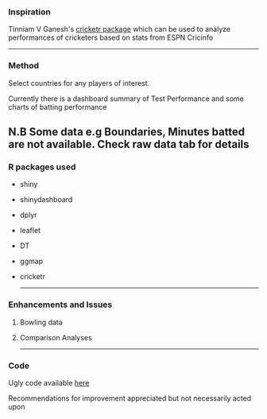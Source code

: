 ### Inspiration

Tinniam V Ganesh's [cricketr package](https://github.com/tvganesh/cricketr) which can be used to analyze performances of cricketers based on stats from ESPN Cricinfo

  ---

### Method

Select countries for any players of interest.

Currently there is a dashboard
summary of Test Performance and some charts of batting performance

N.B Some data e.g Boundaries, Minutes batted are not available. Check raw data tab for details
  ---
  
### R packages used 

 * shiny
 * shinydashboard
 * dplyr
 * leaflet
 * DT
 * ggmap
 * cricketr

   ---
   
### Enhancements and Issues

1. Bowling data
2. Comparison Analyses


   ---
   
### Code

Ugly code available [here](https://github.com/pssguy/cricket)   

Recommendations for improvement appreciated but not necessarily acted upon

